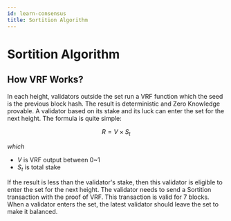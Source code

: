 ```yaml
---
id: learn-consensus
title: Sortition Algorithm
---
```


# Sortition Algorithm

## How VRF Works?

In each height, validators outside the set run a VRF function which the seed is the previous block
hash. The result is deterministic and Zero Knowledge provable. A validator based on its stake and
its luck can enter the set for the next height. The formula is quite simple:

$$
R = V {\times} S_t
$$

_which_

- $V$ is VRF output between 0~1
- $S_t$ is total stake

If the result is less than the validator's stake, then this validator is eligible to enter the set
for the next height. The validator needs to send a Sortition transaction with the proof of VRF. This
transaction is valid for 7 blocks. When a validator enters the set, the latest validator should
leave the set to make it balanced.
